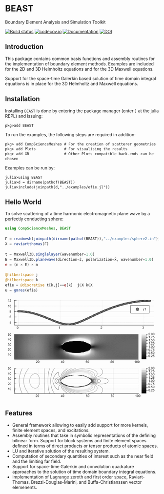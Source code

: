 # BEAST

Boundary Element Analysis and Simulation Toolkit

[![Build status](https://github.com/krcools/BEAST.jl/workflows/CI/badge.svg)](https://github.com/krcools/BEAST.jl/actions)
[![codecov.io](http://codecov.io/github/krcools/BEAST.jl/coverage.svg?branch=master)](http://codecov.io/github/krcools/BEAST.jl?branch=master)
[![Documentation](https://img.shields.io/badge/docs-latest-blue.svg)](https://krcools.github.io/BEAST.jl/latest/)
[![DOI](https://zenodo.org/badge/87720391.svg)](https://zenodo.org/badge/latestdoi/87720391)

## Introduction

This package contains common basis functions and assembly routines for the implementation of
boundary element methods. Examples are included for the 2D and 3D Helmholtz equations and for
the 3D Maxwell equations.

Support for the space-time Galerkin based solution of time domain integral equations is in
place for the 3D Helmholtz and Maxwell equations.

## Installation

Installing `BEAST` is done by entering the package manager (enter `]` at the julia REPL) and issuing:

```
pkg>add BEAST
```

To run the examples, the following steps are required in addition:

```
pkg> add CompScienceMeshes # For the creation of scatterer geometries
pkg> add Plots             # For visualising the results
pkg> add GR                # Other Plots compatible back-ends can be chosen
```

Examples can be run by:

```
julia>using BEAST
julia>d = dirname(pathof(BEAST))
julia>include(joinpath(d,"../examples/efie.jl"))
```

## Hello World

To solve scattering of a time harmonic electromagnetic plane wave by a perfectly conducting
sphere:

```julia
using CompScienceMeshes, BEAST

Γ = readmesh(joinpath(dirname(pathof(BEAST)),"../examples/sphere2.in"))
X = raviartthomas(Γ)

t = Maxwell3D.singlelayer(wavenumber=1.0)
E = Maxwell3D.planewave(direction=ẑ, polarization=x̂, wavenumber=1.0)
e = (n × E) × n

@hilbertspace j
@hilbertspace k
efie = @discretise t[k,j]==e[k]  j∈X k∈X
u = gmres(efie)
```
![](output.png)

## Features

- General framework allowing to easily add support for more kernels, finite element spaces, and excitations.
- Assembly routines that take in symbolic representations of the defining bilinear form. Support for block systems and finite element spaces defined in terms of direct products or tensor products of atomic spaces.
- LU and iterative solution of the resulting system.
- Computation of secondary quantities of interest such as the near field and the limiting far field.
- Support for space-time Galerkin and convolution quadrature approaches to the solution of time domain boundary integral equations.
- Implementation of Lagrange zeroth and first order space, Raviart-Thomas, Brezzi-Douglas-Marini, and Buffa-Christianssen vector elemenents.
